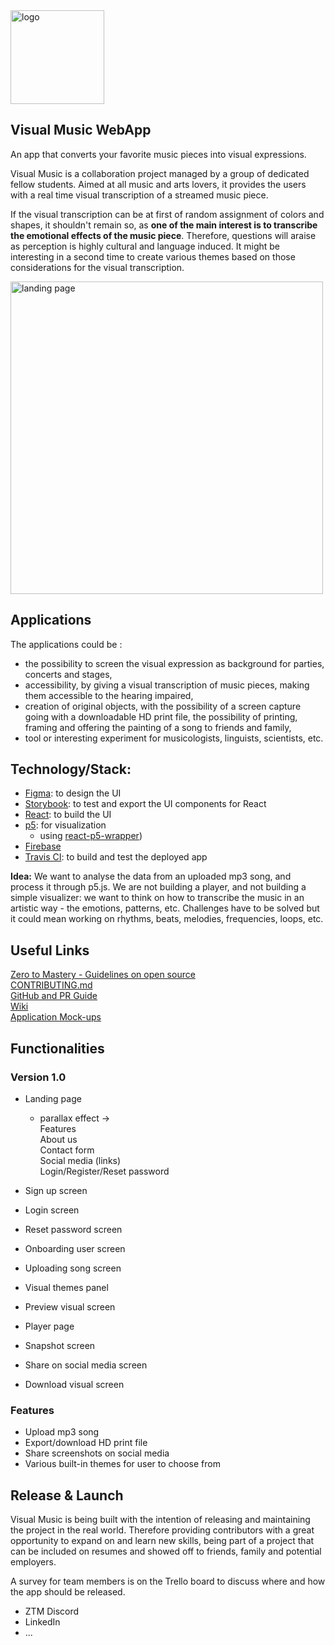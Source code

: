 <img src="https://github.com/zero-to-mastery/visual-music/blob/master/visual-music-logo/Logo%20Background.jpg" alt="logo" width="150" height="150">

## Visual Music WebApp
An app that converts your favorite music pieces into visual expressions. 

Visual Music is a collaboration project managed by a group of dedicated fellow students. Aimed at all music and arts lovers, it provides the users with a real time visual transcription of a streamed music piece. 

If the visual transcription can be at first of random assignment of colors and shapes, it shouldn't remain so, as **one of the main interest is to transcribe the emotional effects of the music piece**. Therefore, questions will araise as perception is highly cultural and language induced. It might be interesting in a second time to create various themes based on those considerations for the visual transcription.     
     
<img src="https://raw.githubusercontent.com/zero-to-mastery/visual-music/master/visual-music-mockups/landing-page.png" alt="landing page" width="500">

## Applications
The applications could be :
* the possibility to screen the visual expression as background for parties, concerts and stages, 
* accessibility, by giving a visual transcription of music pieces, making them accessible to the hearing impaired,
* creation of original objects, with the possibility of a screen capture going with a downloadable HD print file, the possibility of printing, framing and offering the painting of a song to friends and family,
* tool or interesting experiment for musicologists, linguists, scientists, etc.

## Technology/Stack:
* [Figma](https://www.figma.com/): to design the UI
* [Storybook](https://storybook.js.org/): to test and export the UI components for React
* [React](https://reactjs.org/): to build the UI
* [p5](https://p5js.org/): for visualization
   * using [react-p5-wrapper](https://www.npmjs.com/package/react-p5-wrapper))
* [Firebase](https://firebase.google.com/)                 
* [Travis CI](https://travis-ci.org/): to build and test the deployed app
  
__Idea:__ We want to analyse the data from an uploaded mp3 song, and process it through p5.js. We are not building a player, and not building a simple visualizer: we want to think on how to transcribe the music in an artistic way - the emotions, patterns, etc. Challenges have to be solved but it could mean working on rhythms, beats, melodies, frequencies, loops, etc.         

## Useful Links
[Zero to Mastery - Guidelines on open source](https://github.com/zero-to-mastery/start-here-guidelines)            
[CONTRIBUTING.md](https://github.com/zero-to-mastery/visual-music/blob/master/CONTRIBUTING.md)               
[GitHub and PR Guide](https://github.com/zero-to-mastery/visual-music/blob/master/Visual-Music-GitHub-PR-Guide.pdf)       
[Wiki](https://github.com/zero-to-mastery/visual-music/wiki)                     
[Application Mock-ups](https://github.com/zero-to-mastery/visual-music/wiki/Application-Mock-ups)                 
 

## Functionalities
### Version 1.0
* Landing page
  * parallax effect ->         
Features         
About us        
Contact form          
Social media (links)          
Login/Register/Reset password             
         
* Sign up screen   
* Login screen    
* Reset password screen     
* Onboarding user screen     
* Uploading song screen        
* Visual themes panel   
* Preview visual screen
* Player page         
* Snapshot screen             
* Share on social media screen             
* Download visual screen               

### Features
* Upload mp3 song
* Export/download HD print file
* Share screenshots on social media        
* Various built-in themes for user to choose from


## Release & Launch
Visual Music is being built with the intention of releasing and maintaining the project in the real world. Therefore providing contributors with a great opportunity to expand on and learn new skills, being part of a project that can be included on resumes and showed off to friends, family and potential employers.

A survey for team members is on the Trello board to discuss where and how the app should be released.
* ZTM Discord
* LinkedIn
* ...
